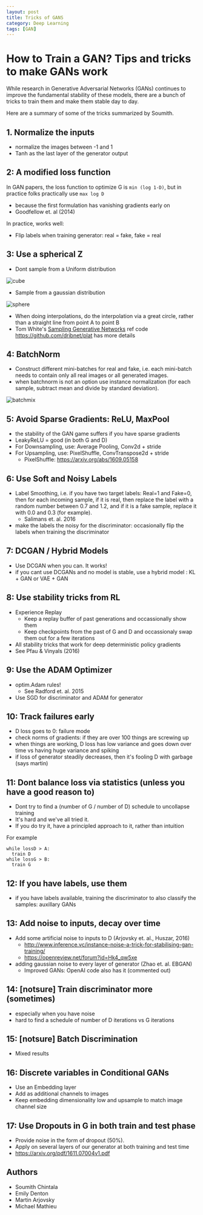 ```yaml
---
layout: post
title: Tricks of GANS
category: Deep Learning
tags: [GAN]
---
```

# How to Train a GAN? Tips and tricks to make GANs work

While research in Generative Adversarial Networks (GANs) continues to improve the
fundamental stability of these models,
there are a bunch of tricks to train them and make them stable day to day.

Here are a summary of some of the tricks summarized by Soumith.

## 1. Normalize the inputs

- normalize the images between -1 and 1
- Tanh as the last layer of the generator output

## 2: A modified loss function

In GAN papers, the loss function to optimize G is `min (log 1-D)`, but in practice folks practically use `max log D`
  - because the first formulation has vanishing gradients early on
  - Goodfellow et. al (2014)

In practice, works well:
  - Flip labels when training generator: real = fake, fake = real

## 3: Use a spherical Z
- Dont sample from a Uniform distribution

![cube](/assets/postfiles/imgs/cube.png "Cube")

- Sample from a gaussian distribution

![sphere](/assets/postfiles/imgs/sphere.png "Sphere")

- When doing interpolations, do the interpolation via a great circle, rather than a straight line from point A to point B
- Tom White's [Sampling Generative Networks](https://arxiv.org/abs/1609.04468) ref code https://github.com/dribnet/plat has more details


## 4: BatchNorm

- Construct different mini-batches for real and fake, i.e. each mini-batch needs to contain only all real images or all generated images.
- when batchnorm is not an option use instance normalization (for each sample, subtract mean and divide by standard deviation).

![batchmix](/assets/postfiles/imgs/batchmix.png "BatchMix")

## 5: Avoid Sparse Gradients: ReLU, MaxPool
- the stability of the GAN game suffers if you have sparse gradients
- LeakyReLU = good (in both G and D)
- For Downsampling, use: Average Pooling, Conv2d + stride
- For Upsampling, use: PixelShuffle, ConvTranspose2d + stride
  - PixelShuffle: https://arxiv.org/abs/1609.05158

## 6: Use Soft and Noisy Labels

- Label Smoothing, i.e. if you have two target labels: Real=1 and Fake=0, then for each incoming sample, if it is real, then replace the label with a random number between 0.7 and 1.2, and if it is a fake sample, replace it with 0.0 and 0.3 (for example).
  - Salimans et. al. 2016
- make the labels the noisy for the discriminator: occasionally flip the labels when training the discriminator

## 7: DCGAN / Hybrid Models

- Use DCGAN when you can. It works!
- if you cant use DCGANs and no model is stable, use a hybrid model :  KL + GAN or VAE + GAN

## 8: Use stability tricks from RL

- Experience Replay
  - Keep a replay buffer of past generations and occassionally show them
  - Keep checkpoints from the past of G and D and occassionaly swap them out for a few iterations
- All stability tricks that work for deep deterministic policy gradients
- See Pfau & Vinyals (2016)

## 9: Use the ADAM Optimizer

- optim.Adam rules!
  - See Radford et. al. 2015
- Use SGD for discriminator and ADAM for generator

## 10: Track failures early

- D loss goes to 0: failure mode
- check norms of gradients: if they are over 100 things are screwing up
- when things are working, D loss has low variance and goes down over time vs having huge variance and spiking
- if loss of generator steadily decreases, then it's fooling D with garbage (says martin)

## 11: Dont balance loss via statistics (unless you have a good reason to)

- Dont try to find a (number of G / number of D) schedule to uncollapse training
- It's hard and we've all tried it.
- If you do try it, have a principled approach to it, rather than intuition

For example
```
while lossD > A:
  train D
while lossG > B:
  train G
```

## 12: If you have labels, use them

- if you have labels available, training the discriminator to also classify the samples: auxillary GANs

## 13: Add noise to inputs, decay over time

- Add some artificial noise to inputs to D (Arjovsky et. al., Huszar, 2016)
  - http://www.inference.vc/instance-noise-a-trick-for-stabilising-gan-training/
  - https://openreview.net/forum?id=Hk4_qw5xe
- adding gaussian noise to every layer of generator (Zhao et. al. EBGAN)
  - Improved GANs: OpenAI code also has it (commented out)

## 14: [notsure] Train discriminator more (sometimes)

- especially when you have noise
- hard to find a schedule of number of D iterations vs G iterations

## 15: [notsure] Batch Discrimination

- Mixed results

## 16: Discrete variables in Conditional GANs

- Use an Embedding layer
- Add as additional channels to images
- Keep embedding dimensionality low and upsample to match image channel size

## 17: Use Dropouts in G in both train and test phase
- Provide noise in the form of dropout (50%).
- Apply on several layers of our generator at both training and test time
- https://arxiv.org/pdf/1611.07004v1.pdf


## Authors
- Soumith Chintala
- Emily Denton
- Martin Arjovsky
- Michael Mathieu
